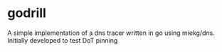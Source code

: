 # godrill
A simple implementation of a dns tracer written in go using miekg/dns. Initially developed to test DoT pinning
